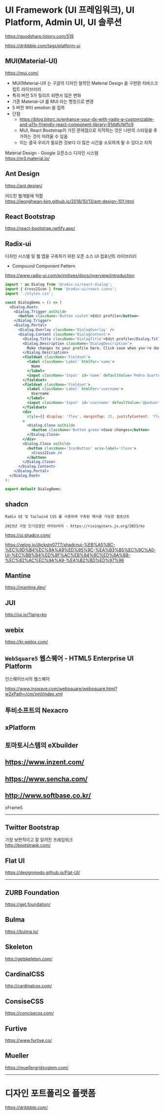 # UI Framework (UI 프레임워크), UI Platform, Admin UI, UI 솔루션

https://goodsharp.tistory.com/519

https://dribbble.com/tags/platform-ui

## MUI(Material-UI)

https://mui.com/

- MUI(Material-UI) 는 구글의 디자인 철학인 Material Design 을 구현한 자바스크립트 라이브러리
- 특히 버전 5가 릴리즈 되면서 많은 변화
- 기존 Material-UI 를 MUI 라는 명칭으로 변경
- 5 버전 부터 emotion 을 접목
- 단점
  - https://blog.bitsrc.io/enhance-your-dx-with-radix-a-customizable-and-a11y-friendly-react-component-library-91ddfcfef1c9
  - MUI, React Bootstrap이 가진 문제점으로 지적하는 것은 나만의 스타일을 추가하는 것이 어려울 수 있음
  - 이는 결국 우리가 필요한 것보다 더 많은 시간을 소모하게 될 수 있다고 지적

Material Design - Google 오픈소스 디자인 시스템  
https://m3.material.io/

## Ant Design

https://ant.design/

어드민 웹개발에 적합  
https://jeonghwan-kim.github.io/2018/10/13/ant-design-101.html

## React Bootstrap

https://react-bootstrap.netlify.app/

## Radix-ui

디자인 시스템 및 웹 앱을 구축하기 위한 오픈 소스 UI 컴포넌트 라이브러리

- Compound Component Pattern

https://www.radix-ui.com/primitives/docs/overview/introduction

```jsx
import * as Dialog from '@radix-ui/react-dialog';
import { Cross2Icon } from '@radix-ui/react-icons';
import './styles.css';

const DialogDemo = () => (
  <Dialog.Root>
    <Dialog.Trigger asChild>
      <button className='Button violet'>Edit profile</button>
    </Dialog.Trigger>
    <Dialog.Portal>
      <Dialog.Overlay className='DialogOverlay' />
      <Dialog.Content className='DialogContent'>
        <Dialog.Title className='DialogTitle'>Edit profile</Dialog.Title>
        <Dialog.Description className='DialogDescription'>
          Make changes to your profile here. Click save when you're done.
        </Dialog.Description>
        <fieldset className='Fieldset'>
          <label className='Label' htmlFor='name'>
            Name
          </label>
          <input className='Input' id='name' defaultValue='Pedro Duarte' />
        </fieldset>
        <fieldset className='Fieldset'>
          <label className='Label' htmlFor='username'>
            Username
          </label>
          <input className='Input' id='username' defaultValue='@peduarte' />
        </fieldset>
        <div
          style={{ display: 'flex', marginTop: 25, justifyContent: 'flex-end' }}
        >
          <Dialog.Close asChild>
            <button className='Button green'>Save changes</button>
          </Dialog.Close>
        </div>
        <Dialog.Close asChild>
          <button className='IconButton' aria-label='Close'>
            <Cross2Icon />
          </button>
        </Dialog.Close>
      </Dialog.Content>
    </Dialog.Portal>
  </Dialog.Root>
);

export default DialogDemo;
```

## shadcn

`Radix UI 및 Tailwind CSS 를 사용하여 구축된 재사용 가능한 컴포넌트`

`2023년 가장 인기있었던 라이브러리 - https://risingstars.js.org/2023/ko`

https://ui.shadcn.com/

https://velog.io/@ckstn0777/shadcnui-%EB%A5%BC-%EC%9D%B4%EC%9A%A9%ED%95%9C-%EA%B3%B5%EC%9C%A0-UI-%EC%BB%B4%ED%8F%AC%EB%84%8C%ED%8A%B8-%EC%82%AC%EC%9A%A9-%EA%B2%BD%ED%97%98

## Mantine

https://mantine.dev/

## JUI

http://jui.io/?lang=ko

## webix

https://kr.webix.com/

## `WebSquare5` 웹스퀘어 - HTML5 Enterprise UI Platform

인스웨이브사의 웹스퀘어

https://www.inswave.com/websquare/websquare.html?w2xPath=/cm/xml/index.xml

## 투비소프트의 Nexacro

## xPlatform

## 토마토시스템의 eXbuilder

## https://www.inzent.com/

## https://www.sencha.com/

## http://www.softbase.co.kr/

xFrame5

---

## Twitter Bootstrap

가장 보편적이고 잘 알려진 프레임워크  
http://bootstrapk.com/

## Flat UI

https://designmodo.github.io/Flat-UI/

---

## ZURB Foundation

https://get.foundation/

## Bulma

https://bulma.io/

## Skeleton

http://getskeleton.com/

## CardinalCSS

http://cardinalcss.com/

## ConsiseCSS

https://concisecss.com/

## Furtive

https://www.furtive.co/

## Mueller

https://muellergridsystem.com/

---

# 디자인 포트폴리오 플랫폼

https://dribbble.com/
